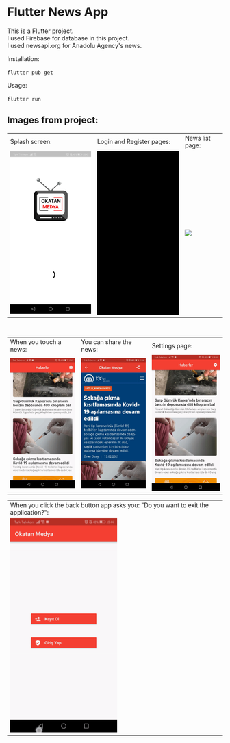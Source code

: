 # Flutter News App

This is a Flutter project.<br>
I used Firebase for database in this project.<br>
I used newsapi.org for Anadolu Agency's news.

Installation:

`flutter pub get`

Usage:

`flutter run`

## Images from project:

<table>
  <tr>
    <td>Splash screen:</td>
     <td>Login and Register pages:</td>
     <td>News list page:</td>
  </tr>
  <tr>
    <td><img src="https://github.com/rabiaokatan/FlutterNewsApp/blob/master/images/1.jpg" width="250"></td>
    <td><img src="https://github.com/rabiaokatan/FlutterNewsApp/blob/master/images/2.gif" width="250"></td>
    <td><img src="https://github.com/rabiaokatan/FlutterNewsApp/blob/master/images/3.gif" width="250"></td>
  </tr>
 </table>
 <br/>
<table>
  <tr>
    <td>When you touch a news:</td>
     <td>You can share the news:</td>
     <td>Settings page:</td>
  </tr>
  <tr>
    <td><img src="https://github.com/rabiaokatan/FlutterNewsApp/blob/master/images/4.gif" width="250"></td>
    <td><img src="https://github.com/rabiaokatan/FlutterNewsApp/blob/master/images/5.gif" width="250"></td>
    <td><img src="https://github.com/rabiaokatan/FlutterNewsApp/blob/master/images/6.gif" width="250"></td>
  </tr>
 </table>
<table>
  <tr>
    <td>When you click the back button app asks you: "Do you want to exit the application?":</td>
  </tr>
  <tr>
    <td><img src="https://github.com/rabiaokatan/FlutterNewsApp/blob/master/images/7.gif" width="250"></td>
  </tr>
 </table>
